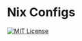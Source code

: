 # Nix Configs

[![MIT License](https://img.shields.io/badge/License-MIT-green.svg)](https://choosealicense.com/licenses/mit/)